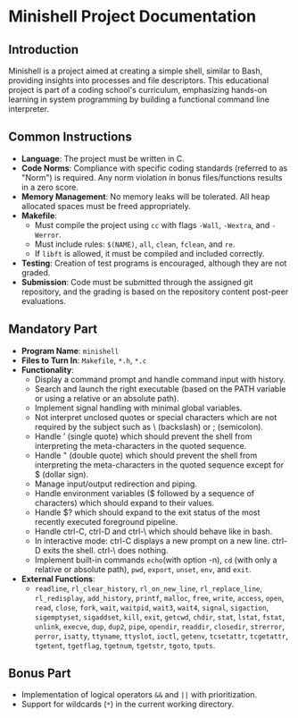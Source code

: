 # Minishell Project Documentation

## Introduction

Minishell is a project aimed at creating a simple shell, similar to Bash, providing insights into processes and file descriptors. This educational project is part of a coding school's curriculum, emphasizing hands-on learning in system programming by building a functional command line interpreter.

## Common Instructions

- **Language**: The project must be written in C.
- **Code Norms**: Compliance with specific coding standards (referred to as "Norm") is required. Any norm violation in bonus files/functions results in a zero score.
- **Memory Management**: No memory leaks will be tolerated. All heap allocated spaces must be freed appropriately.
- **Makefile**:
  - Must compile the project using `cc` with flags `-Wall`, `-Wextra`, and `-Werror`.
  - Must include rules: `$(NAME)`, `all`, `clean`, `fclean`, and `re`.
  - If `libft` is allowed, it must be compiled and included correctly.
- **Testing**: Creation of test programs is encouraged, although they are not graded.
- **Submission**: Code must be submitted through the assigned git repository, and the grading is based on the repository content post-peer evaluations.

## Mandatory Part

- **Program Name**: `minishell`
- **Files to Turn In**: `Makefile`, `*.h`, `*.c`
- **Functionality**:
  - Display a command prompt and handle command input with history.
  - Search and launch the right executable (based on the PATH variable or using a relative or an absolute path).
  - Implement signal handling with minimal global variables.
  - Not interpret unclosed quotes or special characters which are not required by the subject such as \ (backslash) or ; (semicolon).
  - Handle ’ (single quote) which should prevent the shell from interpreting the meta-characters in the quoted sequence.
  - Handle " (double quote) which should prevent the shell from interpreting the meta-characters in the quoted sequence except for $ (dollar sign).
  - Manage input/output redirection and piping.
  - Handle environment variables ($ followed by a sequence of characters) which should expand to their values.
  - Handle $? which should expand to the exit status of the most recently executed foreground pipeline.
  - Handle ctrl-C, ctrl-D and ctrl-\ which should behave like in bash.
  - In interactive mode: ctrl-C displays a new prompt on a new line. ctrl-D exits the shell. ctrl-\ does nothing.
  - Implement built-in commands `echo`(with option -n), `cd` (with only a relative or absolute path), `pwd`, `export`, `unset`, `env`, and `exit`.
- **External Functions**:
  - `readline`, `rl_clear_history`, `rl_on_new_line`, `rl_replace_line`, `rl_redisplay`, `add_history`, `printf`, `malloc`, `free`, `write`, `access`, `open`, `read`, `close`, `fork`, `wait`, `waitpid`, `wait3`, `wait4`, `signal`, `sigaction`, `sigemptyset`, `sigaddset`, `kill`, `exit`, `getcwd`, `chdir`, `stat`, `lstat`, `fstat`, `unlink`, `execve`, `dup`, `dup2`, `pipe`, `opendir`, `readdir`, `closedir`, `strerror`, `perror`, `isatty`, `ttyname`, `ttyslot`, `ioctl`, `getenv`, `tcsetattr`, `tcgetattr`, `tgetent`, `tgetflag`, `tgetnum`, `tgetstr`, `tgoto`, `tputs`.

## Bonus Part

- Implementation of logical operators `&&` and `||` with prioritization.
- Support for wildcards (`*`) in the current working directory.
